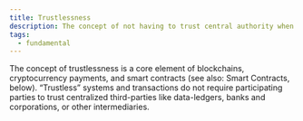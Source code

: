 ```yaml
---
title: Trustlessness
description: The concept of not having to trust central authority when engaging in transactions with others
tags:
  - fundamental
---
```


The concept of trustlessness is a core element of blockchains, cryptocurrency payments, and smart contracts (see also: Smart Contracts, below). “Trustless” systems and transactions do not require participating parties to trust centralized third-parties like data-ledgers, banks and corporations, or other intermediaries.


